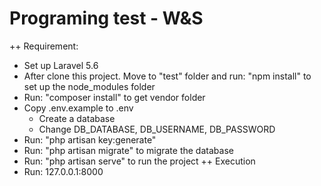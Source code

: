 # Programing test - W&S

++ Requirement: 
* Set up Laravel 5.6
* After clone this project. Move to "test" folder and run: "npm install" to set up the node_modules folder
* Run: "composer install" to get vendor folder
* Copy .env.example to .env
    * Create a database
    * Change DB_DATABASE, DB_USERNAME, DB_PASSWORD
* Run: "php artisan key:generate"
* Run: "php artisan migrate" to migrate the database
* Run: "php artisan serve" to run the project
++ Execution
* Run: 127.0.0.1:8000 